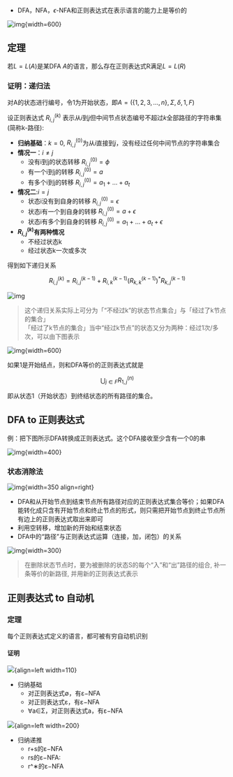 - DFA，NFA，$\epsilon$-NFA和正则表达式在表示语言的能力上是等价的

![img](https://github.com/dinorextim/dinorextim.github.io/blob/main/docs/images/xsyy7-1.png?raw=true){width=600}

## 定理

若$L=L(A)$是某DFA $A$的语言，那么存在正则表达式R满足$L=L(R)$

### 证明：递归法

对A的状态进行编号，令1为开始状态，即$A=(\{1,2,3,\dots,n\},\Sigma,\delta,1,F)$

设正则表达式 $R_{i,j}^{(k)}$ 表示从$i$到$j$但中间节点状态编号不超过$k$全部路径的字符串集(简称k-路径):

- **归纳基础**：$k=0$, $R_{i,j}^{(0)}$为从$i$直接到$j$，没有经过任何中间节点的字符串集合
- **情况一**：$i\neq j$
    - 没有i到j的状态转移 $R_{i,j}^{(0)}=\phi$
    - 有一个i到j的转移 $R_{i,j}^{(0)}=a$
    - 有多个i到j的转移 $R_{i,j}^{(0)}=a_1+\dots+a_t$
- **情况二**:$i=j$
    - 状态i没有到自身的转移 $R_{i,j}^{(0)}=\epsilon$
    - 状态i有一个到自身的转移 $R_{i,j}^{(0)}=a+\epsilon$
    - 状态i有多个到自身的转移 $R_{i,j}^{(0)}=a_1+\dots+a_t+\epsilon$
- **$R_{i,j}^{(k)}$有两种情况**
    - 不经过状态k
    - 经过状态k一次或多次

得到如下递归关系

$$R_{i,j}^{(k)}=R_{i,j}^{(k-1)}+R_{i,k}^{(k-1)}(R_{k,k}^{(k-1)})^*R_{k,j}^{(k-1)}$$

![img](https://github.com/dinorextim/dinorextim.github.io/blob/main/docs/images/xsyy7-3.png?raw=true)

> 这个递归关系实际上可分为「“不经过k”的状态节点集合」与「经过了k节点的集合」<br>
> 「经过了k节点的集合」当中“经过k节点”的状态又分为两种：经过1次/多次，可以由下图表示

![img](https://github.com/dinorextim/dinorextim.github.io/blob/main/docs/images/xsyy7-2.png?raw=true){width=600}

如果1是开始结点，则和DFA等价的正则表达式就是

$$\bigcup_{j\in F}R_{1,j}^{(n)}$$

即从状态1（开始状态）到终结状态的所有路径的集合。

## DFA to 正则表达式

例：把下图所示DFA转换成正则表达式。这个DFA接收至少含有一个0的串

![img](https://github.com/dinorextim/dinorextim.github.io/blob/main/docs/images/xsyy7-4.png?raw=true){width=400}


### 状态消除法

![img](https://github.com/dinorextim/dinorextim.github.io/blob/main/docs/images/xsyy7-6.png?raw=true){width=350 align=right}

- DFA和从开始节点到结束节点所有路径对应的正则表达式集合等价；如果DFA能转化成只含有开始节点和终止节点的形式，则只需把开始节点到终止节点所有边上的正则表达式取出来即可
- 利用空转移，增加新的开始和结束状态
- DFA中的“路径”与正则表达式运算（连接，加，闭包）的关系

![img](https://github.com/dinorextim/dinorextim.github.io/blob/main/docs/images/xsyy7-5.png?raw=true){width=300}

> 在删除状态节点时，要为被删除的状态S的每个“入”和“出”路径的组合, 补一条等价的新路径, 并用新的正则表达式表示


## 正则表达式 to 自动机


### 定理

每个正则表达式定义的语言，都可被有穷自动机识别

#### 证明

![](https://github.com/dinorextim/dinorextim.github.io/blob/main/docs/images/xsyy7-7.png?raw=true){align=left width=110}

- 归纳基础
  - 对正则表达式∅，有ε−NFA
  - 对正则表达式ε，有ε−NFA
  - ∀a∈Σ，对正则表达式a，有ε−NFA

![](https://github.com/dinorextim/dinorextim.github.io/blob/main/docs/images/xsyy7-8.png?raw=true){align=left width=200}

- 归纳递推
    - r+s的ε−NFA
    - rs的ε−NFA:
    - r^∗的ε−NFA
